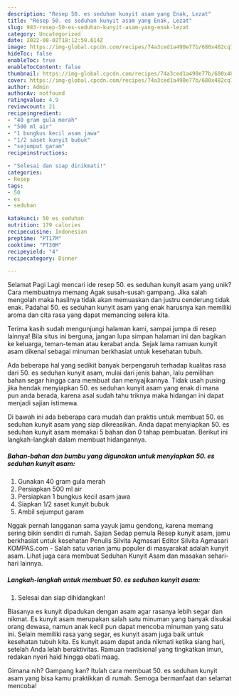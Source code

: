 ```yaml
---
description: "Resep 50. es seduhan kunyit asam yang Enak, Lezat"
title: "Resep 50. es seduhan kunyit asam yang Enak, Lezat"
slug: 983-resep-50-es-seduhan-kunyit-asam-yang-enak-lezat
category: Uncategorized
date: 2022-08-02T18:12:59.614Z
image: https://img-global.cpcdn.com/recipes/74a3ced1a490e77b/680x482cq70/50-es-seduhan-kunyit-asam-foto-resep-utama.jpg
hideToc: false
enableToc: true
enableTocContent: false
thumbnail: https://img-global.cpcdn.com/recipes/74a3ced1a490e77b/680x482cq70/50-es-seduhan-kunyit-asam-foto-resep-utama.jpg
cover: https://img-global.cpcdn.com/recipes/74a3ced1a490e77b/680x482cq70/50-es-seduhan-kunyit-asam-foto-resep-utama.jpg
author: Admin
authorAv: notfound
ratingvalue: 4.9
reviewcount: 21
recipeingredient:
- "40 gram gula merah"
- "500 ml air"
- "1 bungkus kecil asam jawa"
- "1/2 saset kunyit bubuk"
- "sejumput garam"
recipeinstructions:

- "Selesai dan siap dinikmati!"
categories:
- Resep
tags:
- 50
- es
- seduhan

katakunci: 50 es seduhan 
nutrition: 179 calories
recipecuisine: Indonesian
preptime: "PT17M"
cooktime: "PT30M"
recipeyield: "4"
recipecategory: Dinner

---
```



Selamat Pagi Lagi mencari ide resep 50. es seduhan kunyit asam yang unik? Cara membuatnya memang Agak susah-susah gampang. Jika salah mengolah maka hasilnya tidak akan memuaskan dan justru cenderung tidak enak. Padahal 50. es seduhan kunyit asam yang enak harusnya kan memiliki aroma dan cita rasa yang dapat memancing selera kita.


Terima kasih sudah mengunjungi halaman kami, sampai jumpa di resep lainnya! Bila situs ini berguna, jangan lupa simpan halaman ini dan bagikan ke keluarga, teman-teman atau kerabat anda. Sejak lama ramuan kunyit asam dikenal sebagai minuman berkhasiat untuk kesehatan tubuh.

Ada beberapa hal yang sedikit banyak berpengaruh terhadap kualitas rasa dari 50. es seduhan kunyit asam, mulai dari jenis bahan, lalu pemilihan bahan segar hingga cara membuat dan menyajikannya. Tidak usah pusing jika hendak menyiapkan 50. es seduhan kunyit asam yang enak di mana pun anda berada, karena asal sudah tahu triknya maka hidangan ini dapat menjadi sajian istimewa.


Di bawah ini ada beberapa cara mudah dan praktis untuk membuat 50. es seduhan kunyit asam yang siap dikreasikan. Anda dapat menyiapkan 50. es seduhan kunyit asam memakai 5 bahan dan 0 tahap pembuatan. Berikut ini langkah-langkah dalam membuat hidangannya.

<!--inarticleads1-->

##### Bahan-bahan dan bumbu yang digunakan untuk menyiapkan 50. es seduhan kunyit asam:

1. Gunakan 40 gram gula merah
1. Persiapkan 500 ml air
1. Persiapkan 1 bungkus kecil asam jawa
1. Siapkan 1/2 saset kunyit bubuk
1. Ambil sejumput garam


Nggak pernah langganan sama yayuk jamu gendong, karena memang sering bikin sendiri di rumah. Sajian Sedap pemula Resep kunyit asam, jamu berkhasiat untuk kesehatan Penulis Silvita Agmasari Editor Silvita Agmasari KOMPAS.com - Salah satu varian jamu populer di masyarakat adalah kunyit asam. Lihat juga cara membuat Seduhan Kunyit Asam dan masakan sehari-hari lainnya. 

<!--inarticleads2-->

##### Langkah-langkah untuk membuat 50. es seduhan kunyit asam:


1. Selesai dan siap dihidangkan!

Biasanya es kunyit dipadukan dengan asam agar rasanya lebih segar dan nikmat. Es kunyit asam merupakan salah satu minuman yang banyak disukai orang dewasa, namun anak kecil pun dapat mencoba minuman yang satu ini. Selain memiliki rasa yang segar, es kunyit asam juga baik untuk kesehatan tubuh kita. Es kunyit asam dapat anda nikmati ketika siang hari, setelah Anda lelah beraktivitas. Ramuan tradisional yang tingkatkan imun, redakan nyeri haid hingga obati maag. 

Gimana nih? Gampang kan? Itulah cara membuat 50. es seduhan kunyit asam yang bisa kamu praktikkan di rumah. Semoga bermanfaat dan selamat mencoba!
